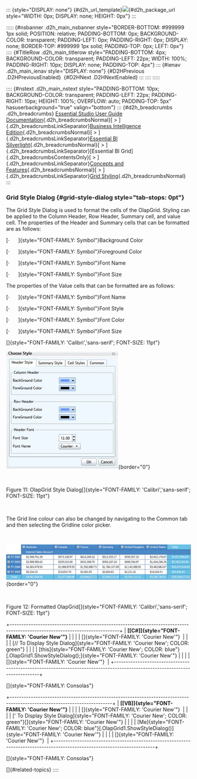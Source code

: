::: {style="DISPLAY: none"}
[](ms-xhelp:///?Id=d2h_url_template){#d2h_url_template}![](!package_url!){#d2h_package_url style="WIDTH: 0px; DISPLAY: none; HEIGHT: 0px"}
:::

::::: {#nsbanner .d2h_main_nsbanner style="BORDER-BOTTOM: #999999 1px solid; POSITION: relative; PADDING-BOTTOM: 0px; BACKGROUND-COLOR: transparent; PADDING-LEFT: 0px; PADDING-RIGHT: 0px; DISPLAY: none; BORDER-TOP: #999999 1px solid; PADDING-TOP: 0px; LEFT: 0px"}
:::: {#TitleRow .d2h_main_titlerow style="PADDING-BOTTOM: 4px; BACKGROUND-COLOR: transparent; PADDING-LEFT: 22px; WIDTH: 100%; PADDING-RIGHT: 10px; DISPLAY: none; PADDING-TOP: 4px"}
::: {#ienav .d2h_main_ienav style="DISPLAY: none"}
[](ms-xhelp:///?Id=3d3dd525-ece1-4957-bd0f-875dcb535d68){#D2HPrevious .D2HPreviousEnabled}  [](ms-xhelp:///?Id=b3a86270-7cf8-49e5-a4dc-9a30fa6436f4){#D2HNext .D2HNextEnabled}
:::
::::
:::::

:::: {#nstext .d2h_main_nstext style="PADDING-BOTTOM: 10px; BACKGROUND-COLOR: transparent; PADDING-LEFT: 22px; PADDING-RIGHT: 10px; HEIGHT: 100%; OVERFLOW: auto; PADDING-TOP: 5px" hasuserbackground="true" valign="bottom"}
::: {#d2h_breadcrumbs .d2h_breadcrumbs}
[Essential Studio User Guide Documentation](ms-xhelp:///?Id=12457748-09e3-4d74-a240-8e049cedf030){.d2h_breadcrumbsNormal}[ \> ]{.d2h_breadcrumbsLinkSeparator}[Business Intelligence Edition](ms-xhelp:///?Id=fdf33dd8-62b2-47b9-ad7b-fc50e590bca5){.d2h_breadcrumbsNormal}[ \> ]{.d2h_breadcrumbsLinkSeparator}[Essential BI Silverlight](ms-xhelp:///?Id=c006b39c-6aa2-4637-b7de-3e7b6cb3f9f9){.d2h_breadcrumbsNormal}[ \> ]{.d2h_breadcrumbsLinkSeparator}[Essential BI Grid]{.d2h_breadcrumbsContentsOnly}[ \> ]{.d2h_breadcrumbsLinkSeparator}[Concepts and Features](ms-xhelp:///?Id=6e49680f-da51-4b1f-9043-47e40b9c0684){.d2h_breadcrumbsNormal}[ \> ]{.d2h_breadcrumbsLinkSeparator}[Grid Styling](ms-xhelp:///?Id=3d3dd525-ece1-4957-bd0f-875dcb535d68){.d2h_breadcrumbsNormal}
:::

### Grid Style Dialog {#grid-style-dialog style="tab-stops: 0pt"}

The Grid Style Dialog is used to format the cells of the OlapGrid. Styling can be applied to the Column Header, Row Header, Summary cell, and value cell. The properties of the Header and Summary cells that can be formatted are as follows:

[·      ]{style="FONT-FAMILY: Symbol"}Background Color

[·      ]{style="FONT-FAMILY: Symbol"}Foreground Color

[·      ]{style="FONT-FAMILY: Symbol"}Font Name

[·      ]{style="FONT-FAMILY: Symbol"}Font Size

The properties of the Value cells that can be formatted are as follows:

[·      ]{style="FONT-FAMILY: Symbol"}Font Name

[·      ]{style="FONT-FAMILY: Symbol"}Font Style

[·      ]{style="FONT-FAMILY: Symbol"}Font Color

[·      ]{style="FONT-FAMILY: Symbol"}Font Size

[]{style="FONT-FAMILY: 'Calibri','sans-serif'; FONT-SIZE: 11pt"} 

![](ImagesExt/image38_15.jpg){border="0"}

 

Figure 11: OlapGrid Style Dialog[]{style="FONT-FAMILY: 'Calibri','sans-serif'; FONT-SIZE: 11pt"}

 

The Grid line colour can also be changed by navigating to the Common tab and then selecting the Gridline color picker.

 

![](ImagesExt/image38_16.jpg){border="0"}

 

Figure 12: Formatted OlapGrid[]{style="FONT-FAMILY: 'Calibri','sans-serif'; FONT-SIZE: 11pt"}

+----------------------------------------------------------------------------------------------------------------------------+
| **[\[C#\]]{style="FONT-FAMILY: 'Courier New'"}**                                                                           |
|                                                                                                                            |
| []{style="FONT-FAMILY: 'Courier New'"}                                                                                     |
|                                                                                                                            |
| [// To Display Style Dialog]{style="FONT-FAMILY: 'Courier New'; COLOR: green"}                                             |
|                                                                                                                            |
| [this]{style="FONT-FAMILY: 'Courier New'; COLOR: blue"}[.OlapGrid1.ShowStyleDialog();]{style="FONT-FAMILY: 'Courier New'"} |
|                                                                                                                            |
| []{style="FONT-FAMILY: 'Courier New'"}                                                                                     |
+----------------------------------------------------------------------------------------------------------------------------+

[]{style="FONT-FAMILY: Consolas"} 

+-------------------------------------------------------------------------------------------------------------------------+
| **[\[VB\]]{style="FONT-FAMILY: 'Courier New'"}**                                                                        |
|                                                                                                                         |
| []{style="FONT-FAMILY: 'Courier New'"}                                                                                  |
|                                                                                                                         |
| [\' To Display Style Dialog]{style="FONT-FAMILY: 'Courier New'; COLOR: green"}[]{style="FONT-FAMILY: 'Courier New'"}    |
|                                                                                                                         |
| [Me]{style="FONT-FAMILY: 'Courier New'; COLOR: blue"}[.OlapGrid1.ShowStyleDialog()]{style="FONT-FAMILY: 'Courier New'"} |
|                                                                                                                         |
| []{style="FONT-FAMILY: 'Courier New'"}                                                                                  |
+-------------------------------------------------------------------------------------------------------------------------+

[]{style="FONT-FAMILY: Consolas"} 

[]{#related-topics}
::::
